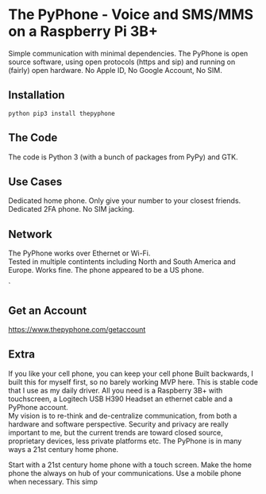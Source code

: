 # The PyPhone - Voice and SMS/MMS on a Raspberry Pi 3B+

Simple communication with minimal dependencies.  The PyPhone is open source software, using open protocols (https and sip) and running on (fairly) open hardware. No Apple ID, No Google Account, No SIM.  

## Installation
```python pip3 install thepyphone```

## The Code
The code is Python 3 (with a bunch of packages from PyPy) and GTK.  

## Use Cases
Dedicated home phone.  Only give your number to your closest friends.
Dedicated 2FA phone. No SIM jacking.

## Network
The PyPhone works over Ethernet or Wi-Fi.  
Tested in multiple contintents including North and South America and Europe.  Works fine. The phone appeared to be a US phone.


`

## Get an Account
https://www.thepyphone.com/getaccount


## Extra
If you like your cell phone, you can keep your cell phone
Built backwards, I built this for myself first, so no barely working MVP here.  This is  stable code that I use as my daily driver.
All you need is a Raspberry 3B+ with touchscreen, a Logitech USB H390 Headset an ethernet cable and a PyPhone account.  
My vision is to re-think and de-centralize communication, from both a hardware and software perspective.  Security and privacy are really important to me, but the current trends are toward closed source, proprietary devices, less private platforms etc.  The PyPhone is in many ways a 21st century home phone.

Start with a 21st century home phone with a touch screen.  Make the home phone the always on hub of your communications.  Use a mobile phone when necessary.  This simp
